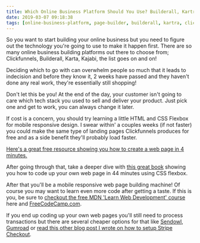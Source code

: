 ```yaml
---
title: Which Online Business Platform Should You Use? Builderall, Kartra or ClickFunnels?
date: 2019-03-07 09:18:38
tags: [online-business-platform, page-builder, builderall, kartra, clickfunnels]
---
```


So you want to start building your online business but you need to figure out the technology you're going to use to make it happen first. There are so many online business building platforms out there to choose from; Clickfunnels, Builderall, Karta, Kajabi, the list goes on and on!

Deciding which to go with can overwhelm people so much that it leads to indecision and before they know it, 2 weeks have passed and they haven't done any real work, they're essentially still shopping!

Don't let this be you! At the end of the day, your customer isn't going to care which tech stack you used to sell and deliver your product. Just pick one and get to work, you can always change it later.

If cost is a concern, you should try learning a little HTML and CSS Flexbox for mobile responsive design. I swear within' a couples weeks (if not faster) you could make the same type of landing pages Clickfunnels produces for free and as a side benefit they'll probably load faster.

[Here's a great free resource showing you how to create a web page in 4 minutes.](https://jgthms.com/web-design-in-4-minutes/) 

After going through that, take a deeper dive with [this great book](https://jgthms.com/css-in-44-minutes-ebook) showing you how to code up your own web page in 44 minutes using CSS flexbox. 

After that you'll be a mobile responsive web page building machine! Of course you may want to learn even more code after getting a taste. If this is you, be sure to [checkout the free MDN 'Learn Web Development' course](https://developer.mozilla.org/en-US/docs/Learn/Getting_started_with_the_web) here and [FreeCodeCamp.com](https://freecodecamp.com).

If you end up coding up your own web pages you'll still need to process transactions but there are several cheaper options for that like [Sendowl](https://sendowl.com), [Gumroad](https://gumroad.com) or [read this other blog post I wrote on how to setup Stripe Checkout](https://blog.stevelongoria.net/2019/02/26/setup-stripe-checkout-using-expressjs-heroku/).